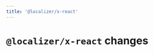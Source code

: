 ```yaml
---
title: '@localizer/x-react'
---
```


# `@localizer/x-react` changes

<!--@include: ../../../packages/x-react/CHANGELOG.md-->
